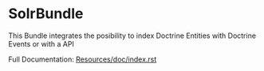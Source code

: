 # SolrBundle

This Bundle integrates the posibility to index Doctrine Entities with Doctrine Events or with a API

Full Documentation: [Resources/doc/index.rst](Resources/doc/index.rst)
